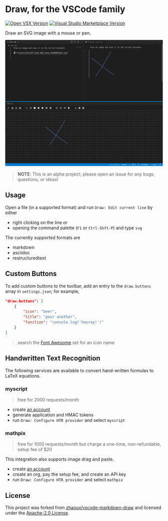 # Draw, for the VSCode family

[![Open VSX Version](https://img.shields.io/open-vsx/v/hall/draw)](https://open-vsx.org/extension/hall/draw)
[![Visual Studio Marketplace Version](https://img.shields.io/visual-studio-marketplace/v/hall.draw)](https://marketplace.visualstudio.com/items?itemName=hall.draw)

Draw an SVG image with a mouse or pen.

![screenshot](docs/images/screenshot.png)

> **NOTE**: This is an alpha project; please open an issue for any bugs, questions, or ideas!

## Usage

Open a file (in a supported format) and run `Draw: Edit current line` by either

 - right clicking on the line or
 - opening the command palette (`F1` or `Ctrl-Shft-P`) and type `svg`

The currently supported formats are

 - markdown
 - asciidoc
 - restructuredtext

## Custom Buttons

To add custom buttons to the toolbar, add an entry to the `draw.buttons` array in `settings.json`; for example,

```json
"draw.buttons": [
    {
        "icon": "beer",
        "title": "pour another",
        "function": "console.log('hooray!')"
    }
]
```

> search the [Font Awesome](https://fontawesome.com/v5/search?m=free) set for an icon name

## Handwritten Text Recognition

The following services are available to convert hand-written formulas to LaTeX equations.

### myscript

> free for 2000 requests/month

 - create [an account](https://developer.myscript.com/getting-started/web)
 - generate application and HMAC tokens
 - run `Draw: Configure HTR provider` and select `myscript`

### mathpix

> free for 1000 requests/month but charge a one-time, non-refundable, setup fee of $20

This integration also supports image drag and paste.

 - create [an account](https://mathpix.com/docs/ocr/overview)
 - create an org, pay the setup fee, and create an API key
 - run `Draw: Configure HTR provider` and select `mathpix`


## License

This project was forked from [zhaouv/vscode-markdown-draw](https://github.com/zhaouv/vscode-markdown-draw) and licensed under the [Apache-2.0 License](./LICENSE).
